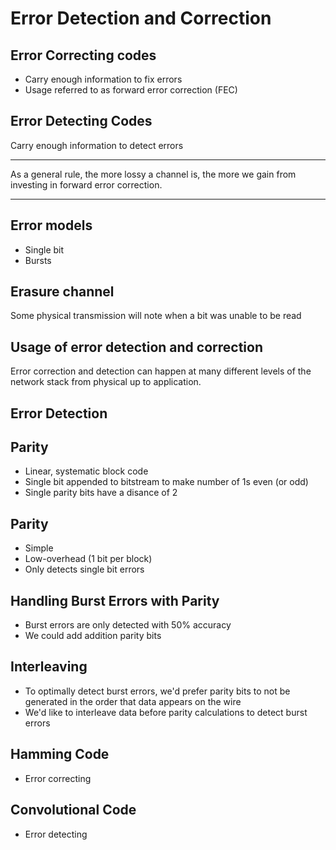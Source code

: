 Error Detection and Correction
==============================

Error Correcting codes
----------------------

- Carry enough information to fix errors
- Usage referred to as forward error correction (FEC)

Error Detecting Codes
---------------------

Carry enough information to detect errors

---

As a general rule, the more lossy a channel is, the more we gain from investing in forward error correction.

---

Error models
------------

- Single bit
- Bursts

Erasure channel
---------------

Some physical transmission will note when a bit was unable to be read

Usage of error detection and correction
---------------------------------------

Error correction and detection can happen at many different levels of the network stack from physical up to application.

Error Detection
---------------

Parity
------

- Linear, systematic block code
- Single bit appended to bitstream to make number of 1s even (or odd)
- Single parity bits have a disance of 2

Parity
------

- Simple
- Low-overhead (1 bit per block)
- Only detects single bit errors

Handling Burst Errors with Parity
---------------------------------

- Burst errors are only detected with 50% accuracy
- We could add addition parity bits

Interleaving
------------

- To optimally detect burst errors, we'd prefer parity bits to not be generated in the order that data appears on the wire
- We'd like to interleave data before parity calculations to detect burst errors

Hamming Code
------------

- Error correcting

Convolutional Code
------------------

- Error detecting
